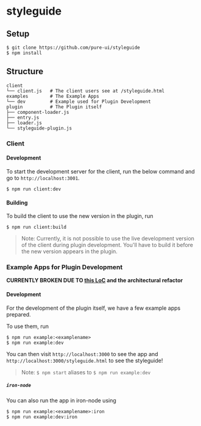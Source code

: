 # styleguide

## Setup

```
$ git clone https://github.com/pure-ui/styleguide
$ npm install
```

## Structure

```
client
└── client.js   # The client users see at /styleguide.html
examples        # The Example Apps
└── dev         # Example used for Plugin Development
plugin          # The Plugin itself
├── component-loader.js
├── entry.js
├── loader.js
└── styleguide-plugin.js
```

### Client

#### Development

To start the development server for the client, run the below command and go to `http://localhost:3001`.

```
$ npm run client:dev
```

#### Building

To build the client to use the new version in the plugin, run

```
$ npm run client:build
```

> Note: Currently, it is not possible to use the live development version of the client during plugin development. You'll have to build it before the new version appears in the plugin.

### Example Apps for Plugin Development

**CURRENTLY BROKEN DUE TO [this LoC](plugin/styleguide-plugin.js#L50) and the architectural refactor**

#### Development

For the development of the plugin itself, we have a few example apps prepared.

To use them, run

```
$ npm run example:<examplename>
$ npm run example:dev
```

You can then visit `http://localhost:3000` to see the app and `http://localhost:3000/styleguide.html` to see the styleguide!

> Note: `$ npm start` aliases to `$ npm run example:dev`

##### `iron-node`

You can also run the app in iron-node using

```
$ npm run example:<examplename>:iron
$ npm run example:dev:iron
```

